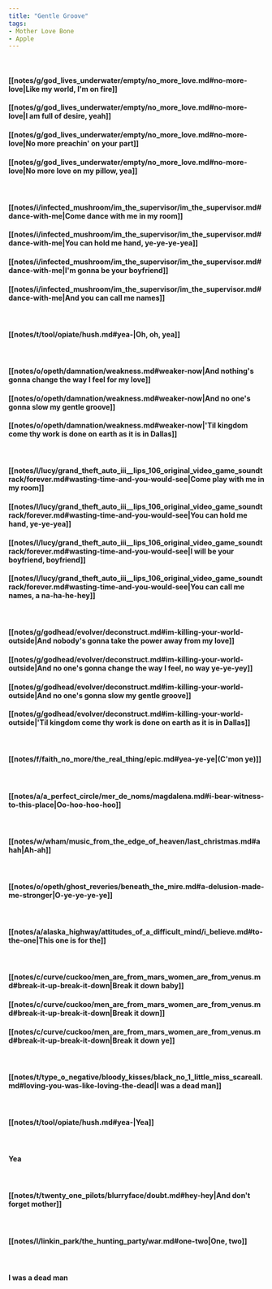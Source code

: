```yaml
---
title: "Gentle Groove"
tags:
- Mother Love Bone
- Apple
---
```

&nbsp;
#### [[notes/g/god_lives_underwater/empty/no_more_love.md#no-more-love|Like my world, I'm on fire]]
#### [[notes/g/god_lives_underwater/empty/no_more_love.md#no-more-love|I am full of desire, yeah]]
#### [[notes/g/god_lives_underwater/empty/no_more_love.md#no-more-love|No more preachin' on your part]]
#### [[notes/g/god_lives_underwater/empty/no_more_love.md#no-more-love|No more love on my pillow, yea]]
&nbsp;
#### [[notes/i/infected_mushroom/im_the_supervisor/im_the_supervisor.md#dance-with-me|Come dance with me in my room]]
#### [[notes/i/infected_mushroom/im_the_supervisor/im_the_supervisor.md#dance-with-me|You can hold me hand, ye-ye-ye-yea]]
#### [[notes/i/infected_mushroom/im_the_supervisor/im_the_supervisor.md#dance-with-me|I'm gonna be your boyfriend]]
#### [[notes/i/infected_mushroom/im_the_supervisor/im_the_supervisor.md#dance-with-me|And you can call me names]]
&nbsp;
#### [[notes/t/tool/opiate/hush.md#yea-|Oh, oh, yea]]
&nbsp;
#### [[notes/o/opeth/damnation/weakness.md#weaker-now|And nothing's gonna change the way I feel for my love]]
#### [[notes/o/opeth/damnation/weakness.md#weaker-now|And no one's gonna slow my gentle groove]]
#### [[notes/o/opeth/damnation/weakness.md#weaker-now|'Til kingdom come thy work is done on earth as it is in Dallas]]
&nbsp;
#### [[notes/l/lucy/grand_theft_auto_iii__lips_106_original_video_game_soundtrack/forever.md#wasting-time-and-you-would-see|Come play with me in my room]]
#### [[notes/l/lucy/grand_theft_auto_iii__lips_106_original_video_game_soundtrack/forever.md#wasting-time-and-you-would-see|You can hold me hand, ye-ye-yea]]
#### [[notes/l/lucy/grand_theft_auto_iii__lips_106_original_video_game_soundtrack/forever.md#wasting-time-and-you-would-see|I will be your boyfriend, boyfriend]]
#### [[notes/l/lucy/grand_theft_auto_iii__lips_106_original_video_game_soundtrack/forever.md#wasting-time-and-you-would-see|You can call me names, a na-ha-he-hey]]
&nbsp;
#### [[notes/g/godhead/evolver/deconstruct.md#im-killing-your-world-outside|And nobody's gonna take the power away from my love]]
#### [[notes/g/godhead/evolver/deconstruct.md#im-killing-your-world-outside|And no one's gonna change the way I feel, no way ye-ye-yey]]
#### [[notes/g/godhead/evolver/deconstruct.md#im-killing-your-world-outside|And no one's gonna slow my gentle groove]]
#### [[notes/g/godhead/evolver/deconstruct.md#im-killing-your-world-outside|'Til kingdom come thy work is done on earth as it is in Dallas]]
&nbsp;
#### [[notes/f/faith_no_more/the_real_thing/epic.md#yea-ye-ye|(C'mon ye)]]
&nbsp;
#### [[notes/a/a_perfect_circle/mer_de_noms/magdalena.md#i-bear-witness-to-this-place|Oo-hoo-hoo-hoo]]
&nbsp;
#### [[notes/w/wham/music_from_the_edge_of_heaven/last_christmas.md#ahah|Ah-ah]]
&nbsp;
#### [[notes/o/opeth/ghost_reveries/beneath_the_mire.md#a-delusion-made-me-stronger|O-ye-ye-ye-ye]]
&nbsp;
#### [[notes/a/alaska_highway/attitudes_of_a_difficult_mind/i_believe.md#to-the-one|This one is for the]]
&nbsp;
#### [[notes/c/curve/cuckoo/men_are_from_mars_women_are_from_venus.md#break-it-up-break-it-down|Break it down baby]]
#### [[notes/c/curve/cuckoo/men_are_from_mars_women_are_from_venus.md#break-it-up-break-it-down|Break it down]]
#### [[notes/c/curve/cuckoo/men_are_from_mars_women_are_from_venus.md#break-it-up-break-it-down|Break it down ye]]
&nbsp;
#### [[notes/t/type_o_negative/bloody_kisses/black_no_1_little_miss_scareall.md#loving-you-was-like-loving-the-dead|I was a dead man]]
&nbsp;
#### [[notes/t/tool/opiate/hush.md#yea-|Yea]]
&nbsp;
#### Yea
&nbsp;
#### [[notes/t/twenty_one_pilots/blurryface/doubt.md#hey-hey|And don't forget mother]]
&nbsp;
#### [[notes/l/linkin_park/the_hunting_party/war.md#one-two|One, two]]
&nbsp;
#### I was a dead man
